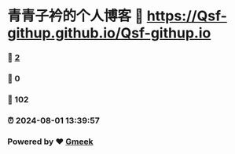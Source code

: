 # 青青子衿的个人博客 :link: https://Qsf-githup.github.io/Qsf-githup.io 
### :page_facing_up: [2](https://Qsf-githup.github.io/Qsf-githup.io/tag.html) 
### :speech_balloon: 0 
### :hibiscus: 102 
### :alarm_clock: 2024-08-01 13:39:57 
### Powered by :heart: [Gmeek](https://github.com/Meekdai/Gmeek)
